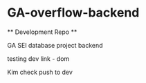 # GA-overflow-backend

** Development Repo **

GA SEI database project backend

testing dev link - dom

Kim check push to dev
